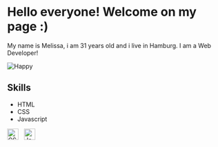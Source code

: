 # Hello everyone! Welcome on my page :)
My name is Melissa, i am 31 years old and i live in Hamburg. I am a Web Developer!

![Happy](https://www.google.de/url?sa=i&url=https%3A%2F%2Fwww.wandtattoos.de%2Fproducts%2Fsprichwoerter%2Ffernoestliche-weisheiten%2Fgluecklich-sein-kommt-von-innen.html&psig=AOvVaw3AGOgLkbQXpZ3ZtxZNIMiZ&ust=1673362017256000&source=images&cd=vfe&ved=0CA0QjRxqFwoTCICmuLfduvwCFQAAAAAdAAAAABAD)

## Skills
- HTML
- CSS
- Javascript

<img align="left" alt="CSS3" width="26px" src="https://cdn.jsdelivr.net/gh/devicons/devicon/icons/css3/css3-original.svg" style="padding-right:10px;" />

<img align="left" alt="JavaScript" width="26px" src="https://cdn.jsdelivr.net/gh/devicons/devicon/icons/javascript/javascript-original.svg" style="padding-right:10px;" />
